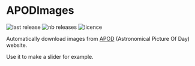 # APODImages

![last release](https://badgen.net/github/release/darkelfe14728/PhpCommandLine)
![nb releases](https://badgen.net/github/releases/darkelfe14728/PhpCommandLine)
![licence](https://badgen.net/badge/license/CC%20BY%204.0/red)

Automatically download images from [APOD](https://apod.nasa.gov/apod/) (Astronomical Picture Of Day) website.

Use it to make a slider for example.  

